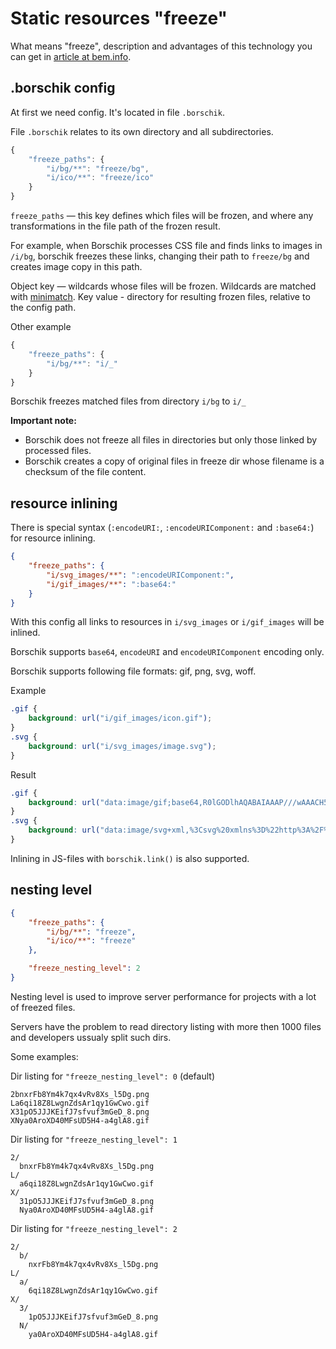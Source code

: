 # Static resources "freeze"

What means "freeze", description and advantages of this technology you can get in [article at bem.info](http://bem.info/articles/borschik).

## .borschik config

At first we need config. It's located in file `.borschik`.

File `.borschik` relates to its own directory and all subdirectories.
```js
{
    "freeze_paths": {
        "i/bg/**": "freeze/bg",
        "i/ico/**": "freeze/ico"
    }
}
```

`freeze_paths` — this key defines which files will be frozen, and where any transformations in the file path of the frozen result.

For example, when Borschik processes CSS file and finds links to images in `/i/bg`,
borschik freezes these links, changing their path to `freeze/bg` and creates image copy in this path.

Object key — wildcards whose files will be frozen. Wildcards are matched with [minimatch](https://github.com/isaacs/minimatch).
Key value - directory for resulting frozen files, relative to the config path.

Other example
```js
{
    "freeze_paths": {
        "i/bg/**": "i/_"
    }
}
```
Borschik freezes matched files from directory `i/bg` to `i/_`

**Important note:**
* Borschik does not freeze all files in directories but only those linked by processed files.
* Borschik creates a copy of original files in freeze dir whose filename is a checksum of the file content.

## resource inlining
There is special syntax (`:encodeURI:`, `:encodeURIComponent:` and `:base64:`) for resource inlining.

```json
{
    "freeze_paths": {
        "i/svg_images/**": ":encodeURIComponent:",
        "i/gif_images/**": ":base64:"
    }
}
```

With this config all links to resources in `i/svg_images` or `i/gif_images` will be inlined.

Borschik supports `base64`, `encodeURI` and `encodeURIComponent` encoding only.

Borschik supports following file formats: gif, png, svg, woff.

Example
```css
.gif {
    background: url("i/gif_images/icon.gif");
}
.svg {
    background: url("i/svg_images/image.svg");
}
```

Result
```css
.gif {
    background: url("data:image/gif;base64,R0lGODlhAQABAIAAAP///wAAACH5BAEAAAAALAAAAAABAAEAAAICRAEAOw==");
}
.svg {
    background: url("data:image/svg+xml,%3Csvg%20xmlns%3D%22http%3A%2F%2Fwww.w3.org.......");
}
```

Inlining in JS-files with `borschik.link()` is also supported.

## nesting level
```json
{
    "freeze_paths": {
        "i/bg/**": "freeze",
        "i/ico/**": "freeze"
    },

    "freeze_nesting_level": 2
}
```

Nesting level is used to improve server performance for projects with a lot of freezed files.

Servers have the problem to read directory listing with more then 1000 files and developers ussualy split such dirs.

Some examples:

Dir listing for `"freeze_nesting_level": 0` (default)
```
2bnxrFb8Ym4k7qx4vRv8Xs_l5Dg.png
La6qi18Z8LwgnZdsAr1qy1GwCwo.gif
X31pO5JJJKEifJ7sfvuf3mGeD_8.png
XNya0AroXD40MFsUD5H4-a4glA8.gif
```

Dir listing for `"freeze_nesting_level": 1`
```
2/
  bnxrFb8Ym4k7qx4vRv8Xs_l5Dg.png
L/
  a6qi18Z8LwgnZdsAr1qy1GwCwo.gif
X/
  31pO5JJJKEifJ7sfvuf3mGeD_8.png
  Nya0AroXD40MFsUD5H4-a4glA8.gif
```

Dir listing for `"freeze_nesting_level": 2`
```
2/
  b/
    nxrFb8Ym4k7qx4vRv8Xs_l5Dg.png
L/
  a/
    6qi18Z8LwgnZdsAr1qy1GwCwo.gif
X/
  3/
    1pO5JJJKEifJ7sfvuf3mGeD_8.png
  N/
    ya0AroXD40MFsUD5H4-a4glA8.gif
```

